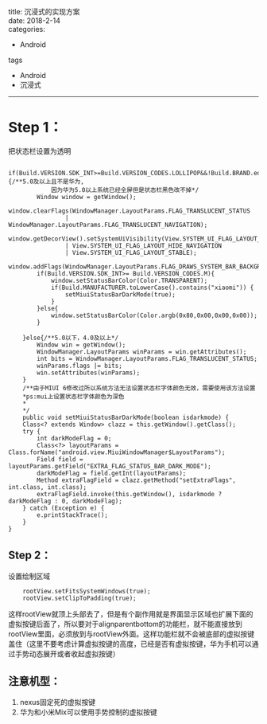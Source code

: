 title: 沉浸式的实现方案    
date: 2018-2-14     
categories:    
- Android    
   
tags   
- Android    
- 沉浸式    
    
---

# Step 1：  
把状态栏设置为透明


        if(Build.VERSION.SDK_INT>=Build.VERSION_CODES.LOLLIPOP&&!Build.BRAND.equalsIgnoreCase("huawei")){/**5.0及以上且不是华为,
                因为华为5.0以上系统已经全屏但是状态栏黑色改不掉*/
            Window window = getWindow();
            window.clearFlags(WindowManager.LayoutParams.FLAG_TRANSLUCENT_STATUS
                    | WindowManager.LayoutParams.FLAG_TRANSLUCENT_NAVIGATION);
            window.getDecorView().setSystemUiVisibility(View.SYSTEM_UI_FLAG_LAYOUT_FULLSCREEN
                    | View.SYSTEM_UI_FLAG_LAYOUT_HIDE_NAVIGATION
                    | View.SYSTEM_UI_FLAG_LAYOUT_STABLE);
            window.addFlags(WindowManager.LayoutParams.FLAG_DRAWS_SYSTEM_BAR_BACKGROUNDS);
            if(Build.VERSION.SDK_INT>= Build.VERSION_CODES.M){
                window.setStatusBarColor(Color.TRANSPARENT);
                if(Build.MANUFACTURER.toLowerCase().contains("xiaomi")) {
                    setMiuiStatusBarDarkMode(true);
                }
            }else{
                window.setStatusBarColor(Color.argb(0x80,0x00,0x00,0x00));
            }
            
        }else{/**5.0以下，4.0及以上*/
            Window win = getWindow();
            WindowManager.LayoutParams winParams = win.getAttributes();
            int bits = WindowManager.LayoutParams.FLAG_TRANSLUCENT_STATUS;
            winParams.flags |= bits;
            win.setAttributes(winParams);
        }
        /**由于MIUI 6修改过所以系统方法无法设置状态栏字体颜色无效，需要使用该方法设置
        *ps:mui上设置状态栏字体颜色为深色
        *
        */
        public void setMiuiStatusBarDarkMode(boolean isdarkmode) {
        Class<? extends Window> clazz = this.getWindow().getClass();
        try {
            int darkModeFlag = 0;
            Class<?> layoutParams = Class.forName("android.view.MiuiWindowManager$LayoutParams");
            Field field = layoutParams.getField("EXTRA_FLAG_STATUS_BAR_DARK_MODE");
            darkModeFlag = field.getInt(layoutParams);
            Method extraFlagField = clazz.getMethod("setExtraFlags", int.class, int.class);
            extraFlagField.invoke(this.getWindow(), isdarkmode ? darkModeFlag : 0, darkModeFlag);
        } catch (Exception e) {
            e.printStackTrace();
        }
    }



## Step 2：  
设置绘制区域

        rootView.setFitsSystemWindows(true);
        rootView.setClipToPadding(true);


这样rootView就顶上头部去了，但是有个副作用就是界面显示区域也扩展下面的虚拟按键后面了，所以要对于alignparentbottom的功能栏，就不能直接放到rootView里面，必须放到与rootView外面。这样功能栏就不会被底部的虚拟按键盖住（这里不要考虑计算虚拟按键的高度，已经是否有虚拟按键，华为手机可以通过手势动态展开或者收起虚拟按键）

## 注意机型： 
1. nexus固定死的虚拟按键
2. 华为和小米Mix可以使用手势控制的虚拟按键


